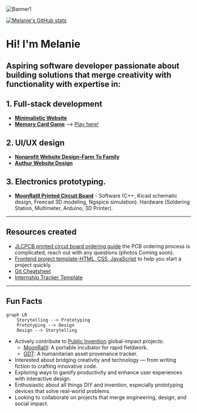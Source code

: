 ![Banner1](https://github.com/user-attachments/assets/b17c9edc-c601-4b7e-8a1a-922f73ca7130)


[![Melanie's GitHub stats](https://github-readme-stats.vercel.app/api?username=MelanieLaporte&include_all_commits=true&theme=aura)](https://github.com/anuraghazra/github-readme-stats)

# Hi! I'm Melanie
## Aspiring software developer passionate about building solutions that merge creativity with functionality with expertise in: 
## 1. Full-stack development
- **[Minimalistic Website](https://github.com/melanielaporte/sparse_Website)** 
- **[Memory Card Game](https://github.com/melanielaporte/Pirates-Booty)**
 --> [Play here!](https://editting-lively-shell-121.vscodeedu.app/)
## 2. UI/UX design
- **[Nonprofit Website Design-Farm To Family](https://github.com/melanielaporte/farmtofamilySite)**
- **[Authur Website Design](https://github.com/melanielaporte/writerPortfolioSite)**
## 3. Electronics prototyping.
- **[MoonRatII Printed Circuit Board](https://github.com/PubInv/moonrat)** - Software (C++, Kicad schematic design, Freecad 3D modeling, Ngspice simulation). Hardware (Soldering Station, Multimeter, Arduino, 3D Printer).

---
## Resources created
- [JLCPCB printed circut board ordering guide](https://github.com/melanielaporte/JLCPCB-Ordering-Guide) the PCB ordering process is complicated, reach out with any questions (photos Coming soon).
- [Frontend project template-HTML, CSS, JavaScript](https://github.com/melanielaporte/project-template-novices) to help you start a project quickly.
- [Git Cheatsheet](https://github.com/melanielaporte/gitCheatsheet)
- [Internship Tracker Template](https://github.com/melanielaporte/Internship-Tracker-Template)

---
## Fun Facts  
```mermaid
graph LR
    Storytelling --> Prototyping
    Prototyping --> Design
    Design --> Storytelling
```
- Actively contribute to [Public Invention](https://publicinvention.github.io/) global-impact projects:
  - [MoonRatII](https://github.com/melanielaporte/moonrat): A portable incubator for rapid fieldwork.
  - [GDT](https://github.com/gosqasorg/asset-provenance-tracking): A humanitarian asset provenance tracker.
- Interested about bridging creativity and technology — from writing fiction to crafting innovative code.
- Exploring ways to gamify productivity and enhance user experiences with interactive design.
- Enthusiastic about all things DIY and invention, especially prototyping devices that solve real-world problems.
- Looking to collaborate on projects that merge engineering, design, and social impact.


